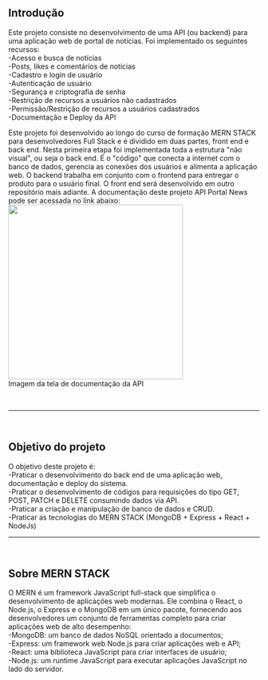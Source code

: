 ## Introdução
Este projeto consiste no desenvolvimento de uma API (ou backend) para uma aplicação web de portal de notícias.
Foi implementado os seguintes recursos:
<br>
-Acesso e busca de notícias
<br>
-Posts, likes e comentários de notícias
<br>
-Cadastro e login de usuário
<br>
-Autenticação de usuário
<br>
-Segurança e criptografia de senha
<br>
-Restrição de recursos a usuários não cadastrados
<br>
-Permissão/Restrição de recursos a usuários cadastrados
<br>
-Documentação e Deploy da API
<br>

Este projeto foi desenvolvido ao longo do curso de formação MERN STACK para desenvolvedores Full Stack e é dividido em duas partes, front end e back end. Nesta primeira etapa foi implementada toda a estrutura "não visual", ou seja o back end. É o "código" que conecta a internet com o banco de dados, gerencia as conexões dos usuários e alimenta a aplicação web. O backend trabalha em conjunto com o frontend para entregar o produto para o usuário final. O front end será desenvolvido em outro repositório mais adiante. A documentação deste projeto API Portal News pode ser acessada no link abaixo:
<br>
<a href='https://api-newspotal.onrender.com/doc/'><img src='https://live.staticflickr.com/65535/52661165511_bd44d0eca3_c.jpg' heigth="350" width="350"></a>
<br>
Imagem da tela de documentação da API

<br>
<hr>
<br>

## Objetivo do projeto
O objetivo deste projeto é:
<br>
-Praticar o desenvolvimento do back end de uma aplicação web, documentação e deploy do sistema.
<br>
-Praticar o desenvolvimento de códigos para requisições do tipo GET, POST, PATCH e DELETE consumindo dados via API.
<br>
-Praticar a criação e manipulação de banco de dados e CRUD.
<br>
-Praticar as tecnologias do MERN STACK (MongoDB + Express + React + NodeJs)
<br>
<hr>
<br>

## Sobre MERN STACK
O MERN é um framework JavaScript full-stack que simplifica o desenvolvimento de aplicações web modernas. Ele combina o React, o Node.js, o Express e o MongoDB em um único pacote, fornecendo aos desenvolvedores um conjunto de ferramentas completo para criar aplicações web de alto desempenho:
<br>
-MongoDB: um banco de dados NoSQL orientado a documentos;
<br>
-Express: um framework web Node.js para criar aplicações web e API;
<br>
-React: uma biblioteca JavaScript para criar interfaces de usuário;
<br>
-Node.js: um runtime JavaScript para executar aplicações JavaScript no lado do servidor.
<br>